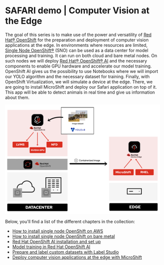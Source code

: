 # SAFARI demo | Computer Vision at the Edge
The goal of this series is to make use of the power and versatility of [Red Hat® OpenShift](https://www.redhat.com/en/technologies/cloud-computing/openshift) for the preparation and deployment of computer vision applications at the edge. In environments where resources are limited, [Single Node OpenShift®](https://www.redhat.com/en/blog/meet-single-node-openshift-our-smallest-openshift-footprint-edge-architectures) (SNO) can be used as a data center for model processing and training. It can run on both cloud and bare metal nodes. On such nodes we will deploy [Red Hat® OpenShift® AI](https://www.redhat.com/en/technologies/cloud-computing/openshift/openshift-ai) and the necessary components to enable GPU hardware and accelerate our model training. OpenShift AI gives us the possibility to use Notebooks where we will import our YOLO algorithm and the necessary dataset for training. Finally, with OpenShift Virtualization, we will simulate a device at the edge. There, we are going to install MicroShift and deploy our Safari application on top of it. This app will be able to detect animals in real time and give us information about them.

<img src="diagram.png" alt="series diagram" width="700"/>

Below, you'll find a list of the different chapters in the collection:
* [How to install single node OpenShift on AWS](https://developers.redhat.com/articles/2024/04/29/how-install-single-node-openshift-aws)
* [How to install single node OpenShift on bare metal](https://developers.redhat.com/articles/2024/04/29/how-install-single-node-openshift-bare-metal)
* [Red Hat OpenShift AI installation and set up](https://developers.redhat.com/articles/2024/05/01/red-hat-openshift-ai-installation-and-setup)
* [Model training in Red Hat OpenShift AI](https://developers.redhat.com/articles/2024/05/02/model-training-red-hat-openshift-ai)
* [Prepare and label custom datasets with Label Studio](https://developers.redhat.com/articles/2024/05/02/prepare-and-label-custom-datasets-label-studio)
* [Deploy computer vision applications at the edge with MicroShift](https://developers.redhat.com/articles/2024/05/03/deploy-computer-vision-applications-edge-microshift)


